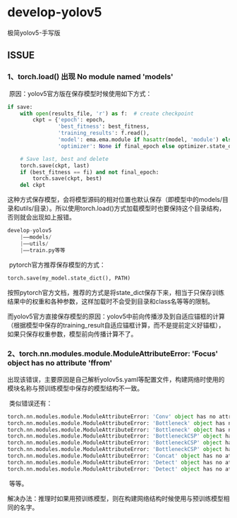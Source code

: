 # develop-yolov5

极简yolov5-手写版



## ISSUE

### 1、torch.load() 出现 No module named 'models'

​	原因：yolov5官方版在保存模型时候使用如下方式：

``` Python
if save:
    with open(results_file, 'r') as f:  # create checkpoint
        ckpt = {'epoch': epoch,
                'best_fitness': best_fitness,
                'training_results': f.read(),
                'model': ema.ema.module if hasattr(model, 'module') else ema.ema,
                'optimizer': None if final_epoch else optimizer.state_dict()}

    # Save last, best and delete
    torch.save(ckpt, last)
    if (best_fitness == fi) and not final_epoch:
        torch.save(ckpt, best)
    del ckpt
```

​	这种方式保存模型，会将模型源码的相对位置也默认保存（即模型中的models/目录和utils/目录）。所以使用torch.load()方式加载模型时也要保持这个目录结构，否则就会出现如上报错。

``` python
develop-yolov5
	|——models/
	|——utils/
	|——train.py等等
```

​	pytorch官方推荐保存模型的方式：

```python
torch.save(my_model.state_dict(), PATH)
```

​	按照pytorch官方文档，推荐的方式是将state_dict保存下来，相当于只保存训练结果中的权重和各种参数，这样加载时不会受到目录和class名等等的限制。

​	而yolov5官方直接保存模型的原因：yolov5中前向传播涉及到自适应锚框的计算（根据模型中保存的training_result自适应锚框计算，而不是提前定义好锚框），如果只保存权重参数，模型前向传播计算不了。

### 2、torch.nn.modules.module.ModuleAttributeError: 'Focus' object has no attribute 'ffrom'

​	出现该错误，主要原因是自己解析yolov5s.yaml等配置文件，构建网络时使用的模块名称与预训练模型中保存的模型结构不一致。

​	类似错误还有：

``` python
torch.nn.modules.module.ModuleAttributeError: 'Conv' object has no attribute 'acti'
torch.nn.modules.module.ModuleAttributeError: 'Bottleneck' object has no attribute 'conv1'
torch.nn.modules.module.ModuleAttributeError: 'Bottleneck' object has no attribute 'conv2'
torch.nn.modules.module.ModuleAttributeError: 'BottleneckCSP' object has no attribute 'conv3'
torch.nn.modules.module.ModuleAttributeError: 'BottleneckCSP' object has no attribute 'conv4'
torch.nn.modules.module.ModuleAttributeError: 'BottleneckCSP' object has no attribute 'module_list'
torch.nn.modules.module.ModuleAttributeError: 'Concat' object has no attribute 'dim'
torch.nn.modules.module.ModuleAttributeError: 'Detect' object has no attribute 'num_layers'
torch.nn.modules.module.ModuleAttributeError: 'Detect' object has no attribute 'num_anchors'
```

​	等等。

​	解决办法：推理时如果用预训练模型，则在构建网络结构时候使用与预训练模型相同的名字。



